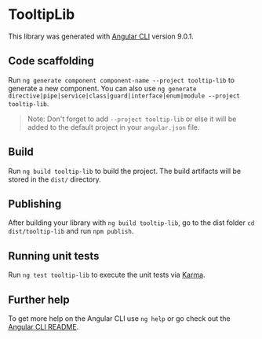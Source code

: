 # TooltipLib

This library was generated with [Angular CLI](https://github.com/angular/angular-cli) version 9.0.1.

## Code scaffolding

Run `ng generate component component-name --project tooltip-lib` to generate a new component. You can also use `ng generate directive|pipe|service|class|guard|interface|enum|module --project tooltip-lib`.
> Note: Don't forget to add `--project tooltip-lib` or else it will be added to the default project in your `angular.json` file. 

## Build

Run `ng build tooltip-lib` to build the project. The build artifacts will be stored in the `dist/` directory.

## Publishing

After building your library with `ng build tooltip-lib`, go to the dist folder `cd dist/tooltip-lib` and run `npm publish`.

## Running unit tests

Run `ng test tooltip-lib` to execute the unit tests via [Karma](https://karma-runner.github.io).

## Further help

To get more help on the Angular CLI use `ng help` or go check out the [Angular CLI README](https://github.com/angular/angular-cli/blob/master/README.md).
